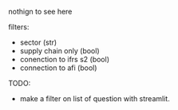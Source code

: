 nothign to see here

filters:
- sector (str)
- supply chain only (bool)
- conenction to ifrs s2 (bool)
- connection to afi (bool)

TODO:
- make a filter on list of question with streamlit. 
